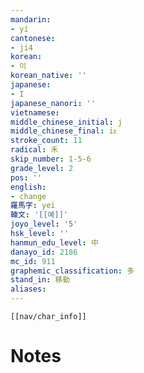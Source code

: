 ```yaml
---
mandarin:
- yí
cantonese:
- ji4
korean:
- 이
korean_native: ''
japanese:
- I
japanese_nanori: ''
vietnamese:
middle_chinese_initial: j
middle_chinese_final: iᴇ
stroke_count: 11
radical: 禾
skip_number: 1-5-6
grade_level: 2
pos: ''
english:
- change
羅馬字: yei
韓文: '[[예]]'
joyo_level: '5'
hsk_level: ''
hanmun_edu_level: 中
danayo_id: 2186
mc_id: 911
graphemic_classification: 多
stand_in: 移動
aliases:
---
```

```meta-bind-embed
[[nav/char_info]]
```

# Notes
